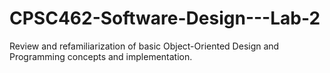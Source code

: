 # CPSC462-Software-Design---Lab-2
Review and refamiliarization of basic Object-Oriented Design and Programming concepts and implementation.
